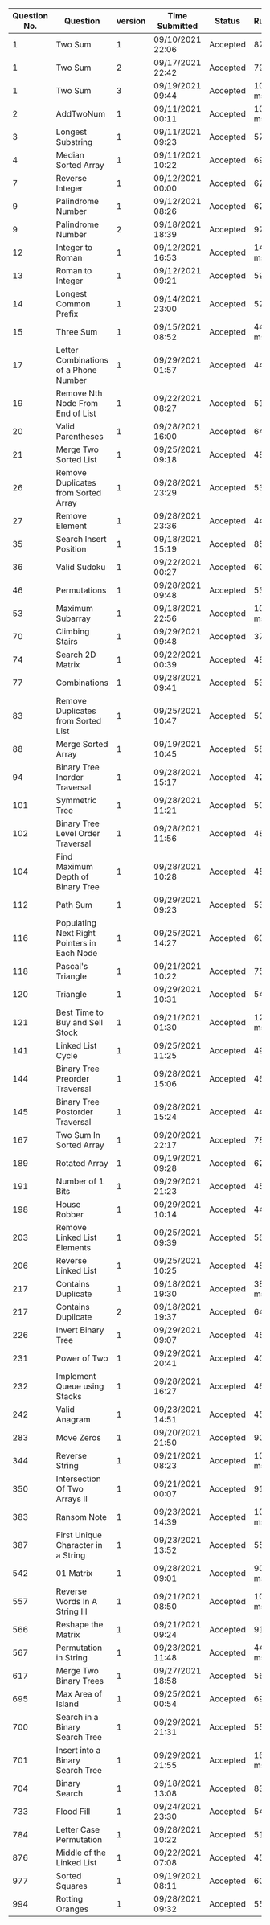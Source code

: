 | Question No. | Question | version | Time Submitted | Status | Runtime | Memory | Language | Runtime Percentile | Memory Percentile |
|---|---|---|---|---|---|---|---|---|---|
| 1 | Two Sum | 1 | 09/10/2021 22:06 | Accepted | 870 ms | 69.8 MB | Scala | 12.9% | 12.9% |
| 1 | Two Sum | 2 | 09/17/2021 22:42 | Accepted | 796 ms | 70.3 MB | Scala | 28.69% | 20.78% |
| 1 | Two Sum | 3 | 09/19/2021 09:44 | Accepted | 1018 ms | 75.6 MB | Scala | 33.47% | 20.67% |
| 2 | AddTwoNum | 1 | 09/11/2021 00:11 | Accepted | 1018 ms | 75.6 MB | scala | 8.9% | 15.7% |
| 3 | Longest Substring | 1 | 09/11/2021 09:23 | Accepted | 572 ms | 51.8 MB | scala | 57% | 61% |
| 4 | Median Sorted Array | 1 | 09/11/2021 10:22 | Accepted | 692 ms | 55.4 MB | scala | 46% | 39% |
| 7 | Reverse Integer | 1 | 09/12/2021 00:00 | Accepted | 624 ms | 61.4 MB | scala | 10.75% | 5.38% |
| 9 | Palindrome Number | 1 | 09/12/2021 08:26 | Accepted | 628 ms | 53.2 MB | scala | 13% | 14.8% |
| 9 | Palindrome Number | 2 | 09/18/2021 18:39 | Accepted | 979 ms | 83.2 MB | scala | 5.18% | 6.22% |
| 12 | Integer to Roman | 1 | 09/12/2021 16:53 | Accepted | 1456 ms | 90.8 MB | scala | 6.56% | 6.56% |
| 13 | Roman to Integer | 1 | 09/12/2021 09:21 | Accepted | 596 ms | 51.8 MB | scala | 27.6% | 46.6% |
| 14 | Longest Common Prefix | 1 | 09/14/2021 23:00 | Accepted | 524 ms | 51.5 MB | scala | 39.8% | 42.1% |
| 15 | Three Sum | 1 | 09/15/2021 08:52 | Accepted | 4425 ms | 441.4 MB | scala | 6.85% | 5.48% |
| 17 | Letter Combinations of a Phone Number | 1 | 09/29/2021 01:57 | Accepted | 448 ms | 51.5 MB | scala | 65.28% | 45.14% |
| 19 | Remove Nth Node From End of List | 1 | 09/22/2021 08:27 | Accepted | 512 ms | 53.9 MB | scala | 43.10% | 44.83% |
| 20 | Valid Parentheses | 1 | 09/28/2021 16:00 | Accepted | 644 ms | 53.3 MB | scala | 26.83% | 40.65% |
| 21 | Merge Two Sorted List | 1 | 09/25/2021 09:18 | Accepted | 488 ms | 53.9 MB | scala | 92.86% | 66.07% |
| 26 | Remove Duplicates from Sorted Array | 1 | 09/28/2021 23:29 | Accepted | 532 ms | 53.8 MB | scala | 86.79% | 86.79% |
| 27 | Remove Element | 1 | 09/28/2021 23:36 | Accepted | 440 ms | 51.3 MB | scala | 94.29% | 67.14% |
| 35 | Search Insert Position | 1 | 09/18/2021 15:19 | Accepted | 859 ms | 67.3 MB | scala | 6.02% | 13.25% |
| 36 | Valid Sudoku | 1 | 09/22/2021 00:27 | Accepted | 608 ms | 52.7 MB | scala | 29.41% | 44.12% |
| 46 | Permutations | 1 | 09/28/2021 09:48 | Accepted | 536 ms | 54.1 MB | scala | 42.86% | 42.86% |
| 53 | Maximum Subarray | 1 | 09/18/2021 22:56 | Accepted | 1033 ms | 183.3 MB | scala | 5.30% | 5.30% |
| 70 | Climbing Stairs | 1 | 09/29/2021 09:48 | Accepted | 372 ms | 49.3 MB | scala | 94.00% | 80.00% |
| 74 | Search 2D Matrix | 1 | 09/22/2021 00:39 | Accepted | 484 ms | 51.4 MB | scala | 42.86% | 42.86% |
| 77 | Combinations | 1 | 09/28/2021 09:41 | Accepted | 532 ms | 54.8 MB | scala | 90.63% | 93.75% |
| 83 | Remove Duplicates from Sorted List | 1 | 09/25/2021 10:47 | Accepted | 504 ms | 54 MB | scala | 81.48% | 37.04% |
| 88 | Merge Sorted Array | 1 | 09/19/2021 10:45 | Accepted | 585 ms | 63.8 MB | scala | 16.67% | 5.56% |
| 94 | Binary Tree Inorder Traversal | 1 | 09/28/2021 15:17 | Accepted | 428 ms | 53.3 MB | scala | 100% | 81.25% |
| 101 | Symmetric Tree | 1 | 09/28/2021 11:21 | Accepted | 508 ms | 53.6 MB | scala | 43.18% | 88.64% |
| 102 | Binary Tree Level Order Traversal | 1 | 09/28/2021 11:56 | Accepted | 484 ms | 53.9 MB | scala | 87.10% | 61.29% |
| 104 | Find Maximum Depth of Binary Tree | 1 | 09/28/2021 10:28 | Accepted | 452 ms | 53.4 MB | scala | 100% | 88.89% |
| 112 | Path Sum | 1 | 09/29/2021 09:23 | Accepted | 536 ms | 53.9 MB | scala | 43.08% | 56.92% |
| 116 | Populating Next Right Pointers in Each Node | 1 | 09/25/2021 14:27 | Accepted | 604 ms | 52.6 MB | scala | 40.74% | 74.07% |
| 118 | Pascal's Triangle | 1 | 09/21/2021 10:22 | Accepted | 751 ms | 61.1 MB | scala | 27.12% | 13.56% |
| 120 | Triangle | 1 | 09/29/2021 10:31 | Accepted | 548 ms | 54.6 MB | scala | 55.56% | 44.44% |
| 121 | Best Time to Buy and Sell Stock | 1 | 09/21/2021 01:30 | Accepted | 1278 ms | 90 MB | scala | 5.21% | 20.83% |
| 141 | Linked List Cycle | 1 | 09/25/2021 11:25 | Accepted | 496 ms | 52.3 MB | scala | 70.83% | 37.50% |
| 144 | Binary Tree Preorder Traversal | 1 | 09/28/2021 15:06 | Accepted | 468 ms | 53.4 MB | scala | 42.86% | 50.00% |
| 145 | Binary Tree Postorder Traversal | 1 | 09/28/2021 15:24 | Accepted | 448 ms | 53.2 MB | scala | 93.33% | 93.33% |
| 167 | Two Sum In Sorted Array | 1 | 09/20/2021 22:17 | Accepted | 785 ms | 66.9 MB | scala | 36.21% | 29.31% |
| 189 | Rotated Array | 1 | 09/19/2021 09:28 | Accepted | 620 ms | 63 MB | scala | 86.36% | 96.97% |
| 191 | Number of 1 Bits | 1 | 09/29/2021 21:23 | Accepted | 452 ms | 49.7 MB | scala | 40.74% | 66.67% |
| 198 | House Robber | 1 | 09/29/2021 10:14 | Accepted | 440 ms | 50.6 MB | scala | 79.07% | 100% |
| 203 | Remove Linked List Elements | 1 | 09/25/2021 09:39 | Accepted | 560 ms | 55.2 MB | scala | 23.81% | 19.05% |
| 206 | Reverse Linked List | 1 | 09/25/2021 10:25 | Accepted | 488 ms | 53.4 MB | scala | 47.67% | 81.40% |
| 217 | Contains Duplicate | 1 | 09/18/2021 19:30 | Accepted | 3805 ms | 734.6 MB | scala | 5.08% | 5.08% |
| 217 | Contains Duplicate | 2 | 09/18/2021 19:37 | Accepted | 648 ms | 59.1 MB | scala | 50.85% | 77.12% |
| 226 | Invert Binary Tree | 1 | 09/29/2021 09:07 | Accepted | 456 ms | 53.5 MB | scala | 72.73% | 31.82% |
| 231 | Power of Two | 1 | 09/29/2021 20:41 | Accepted | 408 ms | 49.4 MB | scala | 60.47% | 90.70% |
| 232 | Implement Queue using Stacks | 1 | 09/28/2021 16:27 | Accepted | 464 ms | 53 MB | scala | 52.94% | 82.35% |
| 242 | Valid Anagram | 1 | 09/23/2021 14:51 | Accepted | 456 ms | 51 MB | scala | 96.97% | 93.94% |
| 283 | Move Zeros | 1 | 09/20/2021 21:50 | Accepted | 908 ms | 67.9 MB | scala | 12.50% | 20.83% |
| 344 | Reverse String | 1 | 09/21/2021 08:23 | Accepted | 1092 ms | 86.2 MB | scala | 20% | 30% |
| 350 | Intersection Of Two Arrays II | 1 | 09/21/2021 00:07 | Accepted | 914 ms | 69.4 MB | scala | 20.15% | 12.69% |
| 383 | Ransom Note | 1 | 09/23/2021 14:39 | Accepted | 1024 ms | 55.1 MB | scala | 20.00% | 26.67% |
| 387 | First Unique Character in a String | 1 | 09/23/2021 13:52 | Accepted | 552 ms | 51.1 MB | scala | 97.44% | 94.87% |
| 542 | 01 Matrix | 1 | 09/28/2021 09:01 | Accepted | 9088 ms | 69.2 MB | scala | 5.40% | 14.86% |
| 557 | Reverse Words In A String III | 1 | 09/21/2021 08:50 | Accepted | 1005 ms | 81.6 MB | scala | 18.52% | 25.93% |
| 566 | Reshape the Matrix | 1 | 09/21/2021 09:24 | Accepted | 917 ms | 79.2 MB | scala | 38.46% | 7.69% |
| 567 | Permutation in String | 1 | 09/23/2021 11:48 | Accepted | 4408 ms | 56.4 MB | scala | 17.39% | 34.78% |
| 617 | Merge Two Binary Trees | 1 | 09/27/2021 18:58 | Accepted | 560 ms | 54.2 MB | scala | 100.00% | 96.55% |
| 695 | Max Area of Island | 1 | 09/25/2021 00:54 | Accepted | 696 ms | 57.5 MB | scala | 41.67% | 50.00% |
| 700 | Search in a Binary Search Tree | 1 | 09/29/2021 21:31 | Accepted | 556 ms | 53.8 MB | scala | 61.54% | 84.62% |
| 701 | Insert into a Binary Search Tree | 1 | 09/29/2021 21:55 | Accepted | 1616 ms | 58.4 MB | scala | 25.00% | 75.00% |
| 704 | Binary Search | 1 | 09/18/2021 13:08 | Accepted | 839 ms | 84.3 MB | scala | 41.86% | 10.46% |
| 733 | Flood Fill | 1 | 09/24/2021 23:30 | Accepted | 544 ms | 53.1 MB | scala | 93.33% | 80.00% |
| 784 | Letter Case Permutation | 1 | 09/28/2021 10:22 | Accepted | 512 ms | 53.3 MB | scala | 66.67% | 50.00% |
| 876 | Middle of the Linked List | 1 | 09/22/2021 07:08 | Accepted | 452 ms | 53.4 MB | scala | 67.74% | 48.39% |
| 977 | Sorted Squares | 1 | 09/19/2021 08:11 | Accepted | 604 ms | 53.1 MB | scala | 73.47% | 58.16% |
| 994 | Rotting Oranges | 1 | 09/28/2021 09:32 | Accepted | 556 ms | 53.1 MB | scala | 37.50% | 75.00% |